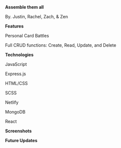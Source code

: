 **Assemble them all**

By. Justin, Rachel, Zach, & Zen


**Features**

Personal Card Battles

Full CRUD functions: Create, Read, Update, and Delete


**Technologies**

JavaScript

Express.js

HTML/CSS

SCSS

Netlify

MongoDB

React


**Screenshots**



**Future Updates**

